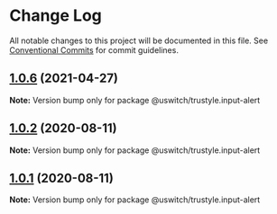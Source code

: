 # Change Log

All notable changes to this project will be documented in this file.
See [Conventional Commits](https://conventionalcommits.org) for commit guidelines.

## [1.0.6](https://github.com/uswitch/trustyle/compare/@uswitch/trustyle.input-alert@1.0.5...@uswitch/trustyle.input-alert@1.0.6) (2021-04-27)

**Note:** Version bump only for package @uswitch/trustyle.input-alert





## [1.0.2](https://github.com/uswitch/trustyle/compare/@uswitch/trustyle.input-alert@1.0.1...@uswitch/trustyle.input-alert@1.0.2) (2020-08-11)

**Note:** Version bump only for package @uswitch/trustyle.input-alert





## [1.0.1](https://github.com/uswitch/trustyle/compare/@uswitch/trustyle.input-alert@1.0.0...@uswitch/trustyle.input-alert@1.0.1) (2020-08-11)

**Note:** Version bump only for package @uswitch/trustyle.input-alert
